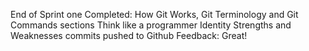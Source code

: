 End of Sprint one 
Completed: How Git Works, Git Terminology and Git Commands sections
Think like a programmer
Identity Strengths and Weaknesses
commits pushed to Github
Feedback: Great!